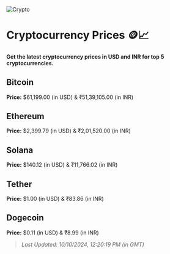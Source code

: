 
![Crypto](https://www.techguide.com.au/wp-content/uploads/2020/11/crypto3.jpeg)

# Cryptocurrency Prices 🪙📈

#### Get the latest cryptocurrency prices in USD and INR for top 5 cryptocurrencies.

## Bitcoin

**Price:** $61,199.00 (in USD) & ₹51,39,105.00 (in INR)

## Ethereum

**Price:** $2,399.79 (in USD) & ₹2,01,520.00 (in INR)

## Solana

**Price:** $140.12 (in USD) & ₹11,766.02 (in INR)

## Tether

**Price:** $1.00 (in USD) & ₹83.86 (in INR)

## Dogecoin

**Price:** $0.11 (in USD) & ₹8.99 (in INR)

> _Last Updated: 10/10/2024, 12:20:19 PM (in GMT)_
